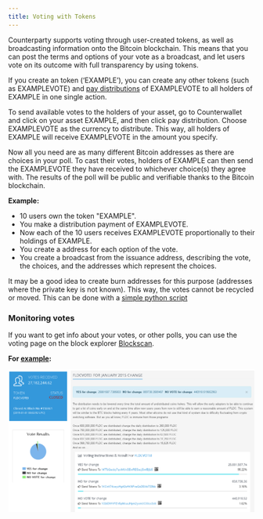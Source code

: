 ```yaml
---
title: Voting with Tokens
---
```


Counterparty supports voting through user-created tokens, as well as broadcasting information onto the Bitcoin blockchain. This means that you can post the terms and options of your vote as a broadcast, and let users vote on its outcome with full transparency by using tokens. 

If you create an token (‘EXAMPLE’), you can create any other tokens (such as EXAMPLEVOTE) and [pay distributions](distribution.md) of EXAMPLEVOTE to all holders of EXAMPLE in one single action.

To send available votes to the holders of your asset, go to Counterwallet and click on your asset EXAMPLE, and then click pay distribution. Choose EXAMPLEVOTE as the currency to distribute. This way, all holders of EXAMPLE will receive EXAMPLEVOTE in the amount you specify.

Now all you need are as many different Bitcoin addresses as there are choices in your poll. To cast their votes, holders of EXAMPLE can then send the EXAMPLEVOTE they have received to whichever choice(s) they agree with. The results of the poll will be public and verifiable thanks to the Bitcoin blockchain.

**Example:**
* 10 users own the token "EXAMPLE".
* You make a distribution payment of EXAMPLEVOTE.
* Now each of the 10 users receives EXAMPLEVOTE proportionally to their holdings of EXAMPLE.
* You create a address for each option of the vote.
* You create a broadcast from the issuance address, describing the vote, the choices, and the addresses which represent the choices.

It may be a good idea to create burn addresses for this purpose (addresses where the private key is not known). This way, the votes cannot be recycled or moved. This can be done with a [simple python script](https://gist.github.com/CoinWhisperer/6d673f1f3d13da1611cd)

### Monitoring votes

If you want to get info about your votes, or other polls, you can use the voting page on the block explorer [Blockscan](http://blockscan.com/votes). 

**For [example](http://blockscan.com/vote/FLDCVOTEI):**

![](../../../static/img/voting_with_tokens1.png)